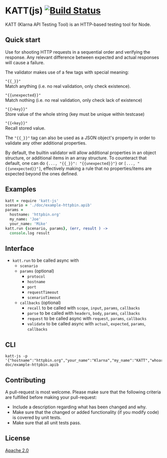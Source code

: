 # KATT(js) [![Build Status][2]][1]

KATT (Klarna API Testing Tool) is an HTTP-based testing tool for Node.


## Quick start

Use for shooting HTTP requests in a sequential order and verifying the response.
Any relevant difference between expected and actual responses will cause a
failure.

The validator makes use of a few tags with special meaning:

`"{{_}}"`  
Match anything (i.e. no real validation, only check existence).

`"{{unexpected}}"`  
Match nothing (i.e. no real validation, only check lack of existence)

`"{{>key}}"`  
Store value of the whole string (key must be unique within testcase)

`"{{<key}}"`  
Recall stored value.

The `"{{_}}"` tag can also be used as a JSON object's property in order to
validate any other additional properties.

By default, the builtin validator will allow additional properties in an object
structure, or additional items in an array structure. To counteract that
default, one can do `{..., "{{_}}": "{{unexpected}}"}` or
`[..., "{{unexpected}}"]`, effectively making a rule that no properties/items
are expected beyond the ones defined.


## Examples

```coffeescript
katt = require 'katt-js'
scenario = './doc/example-httpbin.apib'
params =
  hostname: 'httpbin.org'
  my_name: 'Joe'
  your_name: 'Mike'
katt.run {scenario, params}, (err, result ) ->
  console.log result
```


## Interface

* `katt.run` to be called async with
  * `scenario`
  * `params` (optional)
    * `protocol`
    * `hostname`
    * `port`
    * `requestTimeout`
    * `scenarioTimeout`
  * `callbacks` (optional)
    * `recall` to be called with `scope`, `input`, `params`, `callbacks`
    * `parse` to be called with `headers`, `body`, `params`, `callbacks`
    * `request` to be called async with `request`, `params`, `callbacks`
    * `validate` to be called async with `actual`, `expected`, `params`, `callbacks`


## CLI

```shell
katt-js -p '{"hostname":"httpbin.org","your_name":"Klarna","my_name":"KATT","whoarewe":"Klarna_and_KATT"}' doc/example-httpbin.apib
```


## Contributing

A pull-request is most welcome. Please make sure that the following criteria are
fulfilled before making your pull-request:

* Include a description regarding what has been changed and why.
* Make sure that the changed or added functionality (if you modify code) is
  covered by unit tests.
* Make sure that all unit tests pass.


## License

[Apache 2.0](LICENSE)


  [1]: https://travis-ci.org/klarna/katt-js
  [2]: https://travis-ci.org/klarna/katt-js.png
